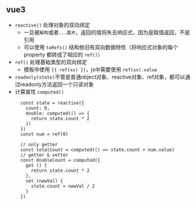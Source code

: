 ## vue3

- `reactive()` 处理对象的双向绑定
  - 一旦被`解构`或者`...展开`，返回的值将失去响应式，因为是取值返回，不是引用
  - 可以使用 `toRefs()` 结构依旧有双向数据特性（将响应式对象的每个 property 都转成了相应的 `ref()`） 
- `ref()` 处理基础类型的双向绑定
  - 模板中使用 `{{ ref(xx) }}`，js中需要使用 `ref(xx).value`
- `readonly(state)`不管是普通object对象、reactive对象、ref对象，都可以通过readonly方法返回一个只读对象
- 计算属性 `computed()`
  ```vue
    const state = reactive({
      count: 0,
      double: computed(() => {
        return state.count * 2
      })
    })
    const num = ref(0)

    // only getter
    const totalCount = computed(() => state.count + num.value)
    // getter & setter
    const doubleCount = computed({
      get () {
        return state.count * 2
      },
      set (newVal) {
        state.count = newVal / 2
      }
    })
  ```



